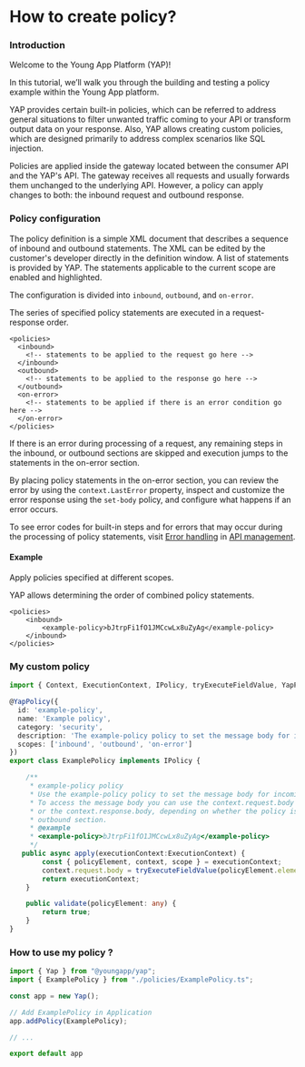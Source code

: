 # How to create policy?

### Introduction

Welcome to the Young App Platform \(YAP\)!

In this tutorial, we’ll walk you through the building and testing a policy example within the Young App platform.

YAP provides certain built-in policies, which can be referred to address general situations to filter unwanted traffic coming to your API or transform output data on your response. Also, YAP allows creating custom policies, which are designed primarily to address complex scenarios like SQL injection.

Policies are applied inside the gateway located between the consumer API and the YAP's API. The gateway receives all requests and usually forwards them unchanged to the underlying API. However, a policy can apply changes to both: the inbound request and outbound response.

### Policy configuration

The policy definition is a simple XML document that describes a sequence of inbound and outbound statements. The XML can be edited by the customer's developer directly in the definition window. A list of statements is provided by YAP. The statements applicable to the current scope are enabled and highlighted.

The configuration is divided into `inbound`, `outbound`, and `on-error`.

The series of specified policy statements are executed in a request-response order.

```markup
<policies>
  <inbound>
    <!-- statements to be applied to the request go here -->
  </inbound>
  <outbound>
    <!-- statements to be applied to the response go here -->
  </outbound>
  <on-error>
    <!-- statements to be applied if there is an error condition go here -->
  </on-error>
</policies>
```

If there is an error during processing of a request, any remaining steps in the inbound, or outbound sections are skipped and execution jumps to the statements in the on-error section.

By placing policy statements in the on-error section, you can review the error by using the `context.LastError` property, inspect and customize the error response using the `set-body` policy, and configure what happens if an error occurs.

To see error codes for built-in steps and for errors that may occur during the processing of policy statements, visit [Error handling](https://manual.youngapp.co/community/error-handling) in [API management](https://manual.youngapp.co/community/).

#### Example

Apply policies specified at different scopes.

YAP allows determining the order of combined policy statements.

```markup
<policies>
    <inbound>
        <example-policy>bJtrpFi1fO1JMCcwLx8uZyAg</example-policy>
    </inbound>
</policies>
```

### My custom policy

```typescript
import { Context, ExecutionContext, IPolicy, tryExecuteFieldValue, YapPolicy } from "@youngapp/yap";

@YapPolicy({
  id: 'example-policy',
  name: 'Example policy',
  category: 'security',
  description: 'The example-policy policy to set the message body for incoming and outgoing requests.',
  scopes: ['inbound', 'outbound', 'on-error']
})
export class ExamplePolicy implements IPolicy {

    /**
     * example-policy policy
     * Use the example-policy policy to set the message body for incoming and outgoing requests.
     * To access the message body you can use the context.request.body property
     * or the context.response.body, depending on whether the policy is in the inbound or
     * outbound section.
     * @example
     * <example-policy>bJtrpFi1fO1JMCcwLx8uZyAg</example-policy>
     */
   public async apply(executionContext:ExecutionContext) {
        const { policyElement, context, scope } = executionContext;
        context.request.body = tryExecuteFieldValue(policyElement.elements[0].text, executionContext);
        return executionContext;
    }

    public validate(policyElement: any) {
        return true;
    }
}
```

### How to use my policy ?

```javascript
import { Yap } from "@youngapp/yap";
import { ExamplePolicy } from "./policies/ExamplePolicy.ts";

const app = new Yap();

// Add ExamplePolicy in Application
app.addPolicy(ExamplePolicy);

// ...

export default app
```

